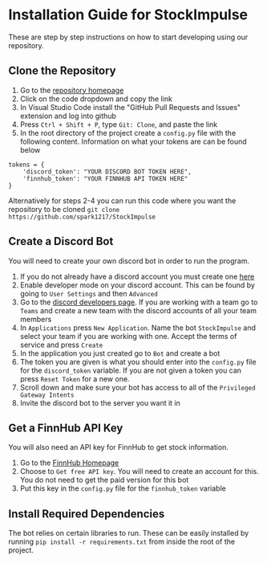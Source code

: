 # Installation Guide for StockImpulse
These are step by step instructions on how to start developing using our repository.
## Clone the Repository
1) Go to the [repository homepage](https://github.com/spark1217/StockImpulse)
2) Click on the code dropdown and copy the link
3) In Visual Studio Code install the "GitHub Pull Requests and Issues" extension and log into github
4) Press ```Ctrl + Shift + P```, type ```Git: Clone```, and paste the link
5) In the root directory of the project create a ```config.py``` file with the following content. Information on what your tokens are can be found below
```
tokens = {
    'discord_token': "YOUR DISCORD BOT TOKEN HERE",
    'finnhub_token': "YOUR FINNHUB API TOKEN HERE"
}
```

Alternatively for steps 2-4 you can run this code where you want the repository to be cloned ```git clone https://github.com/spark1217/StockImpulse```
  
## Create a Discord Bot
You will need to create your own discord bot in order to run the program.
1) If you do not already have a discord account you must create one [here](https://discord.com/register)
2) Enable developer mode on your discord account. This can be found by going to ```User Settings``` and then ```Advanced```
3) Go to the [discord developers page](https://discord.com/developers/applications). If you are working with a team go to ```Teams``` and create a new team with the discord accounts of all your team members
4) In ```Applications``` press ```New Application```. Name the bot ```StockImpulse``` and select your team if you are working with one. Accept the terms of service and press ```Create```
5) In the application you just created go to ```Bot``` and create a bot
6) The token you are given is what you should enter into the ```config.py``` file for the ```discord_token``` variable. If you are not given a token you can press ```Reset Token``` for a new one.
7) Scroll down and make sure your bot has access to all of the ```Privileged Gateway Intents```
8) Invite the discord bot to the server you want it in

## Get a FinnHub API Key
You will also need an API key for FinnHub to get stock information.
1) Go to the [FinnHub Homepage](https://finnhub.io/)
2) Choose to ```Get free API key```. You will need to create an account for this. You do not need to get the paid version for this bot
3) Put this key in the ```config.py``` file for the ```finnhub_token``` variable

## Install Required Dependencies
The bot relies on certain libraries to run. These can be easily installed by running ```pip install -r requirements.txt``` from inside the root of the project.
